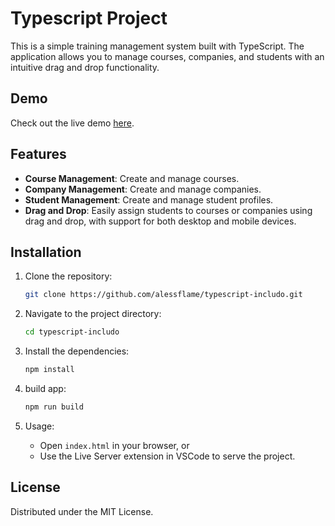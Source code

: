 # Typescript Project

This is a simple training management system built with TypeScript. The application allows you to manage courses, companies, and students with an intuitive drag and drop functionality.

## Demo

Check out the live demo [here](https://includo-typescript.netlify.app/).

## Features

- **Course Management**: Create and manage courses.
- **Company Management**: Create and manage companies.
- **Student Management**: Create and manage student profiles.
- **Drag and Drop**: Easily assign students to courses or companies using drag and drop, with support for both desktop and mobile devices.

## Installation

1. Clone the repository:

    ```sh
    git clone https://github.com/alessflame/typescript-includo.git
    ```

2. Navigate to the project directory:

    ```sh
    cd typescript-includo
    ```

3. Install the dependencies:

    ```sh
    npm install
    ```

4. build app:

    ```sh
    npm run build
    ```

5. Usage:

    - Open `index.html` in your browser, or
    - Use the Live Server extension in VSCode to serve the project.


## License

Distributed under the MIT License.
